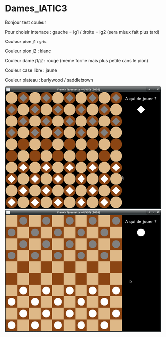 # Dames_IATIC3
Bonjour test couleur


Pour choisir interface : gauche = ig1 / droite = ig2 (sera mieux fait plus tard)

Couleur pion j1 : gris

Couleur pion j2 : blanc

Couleur dame j1/j2 : rouge (meme forme mais plus petite dans le pion)

Couleur case libre : jaune

Couleur plateau : burlywood / saddlebrown

![Interface graphique 1](https://github.com/AntoineVID/Dames_IATIC3/blob/master/ig1.png)
![Interface graphique 2](https://github.com/AntoineVID/Dames_IATIC3/blob/master/ig2.png)
